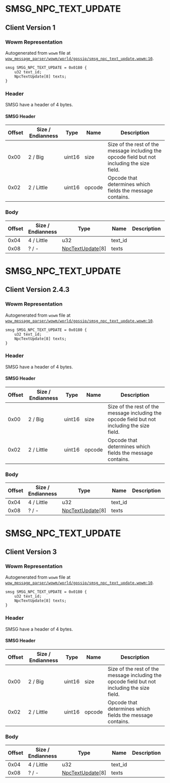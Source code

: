 # SMSG_NPC_TEXT_UPDATE

## Client Version 1

### Wowm Representation

Autogenerated from `wowm` file at [`wow_message_parser/wowm/world/gossip/smsg_npc_text_update.wowm:10`](https://github.com/gtker/wow_messages/tree/main/wow_message_parser/wowm/world/gossip/smsg_npc_text_update.wowm#L10).
```rust,ignore
smsg SMSG_NPC_TEXT_UPDATE = 0x0180 {
    u32 text_id;
    NpcTextUpdate[8] texts;
}
```
### Header

SMSG have a header of 4 bytes.

#### SMSG Header

| Offset | Size / Endianness | Type   | Name   | Description |
| ------ | ----------------- | ------ | ------ | ----------- |
| 0x00   | 2 / Big           | uint16 | size   | Size of the rest of the message including the opcode field but not including the size field.|
| 0x02   | 2 / Little        | uint16 | opcode | Opcode that determines which fields the message contains.|

### Body

| Offset | Size / Endianness | Type | Name | Description | Comment |
| ------ | ----------------- | ---- | ---- | ----------- | ------- |
| 0x04 | 4 / Little | u32 | text_id |  |  |
| 0x08 | ? / - | [NpcTextUpdate](npctextupdate.md)[8] | texts |  |  |

# SMSG_NPC_TEXT_UPDATE

## Client Version 2.4.3

### Wowm Representation

Autogenerated from `wowm` file at [`wow_message_parser/wowm/world/gossip/smsg_npc_text_update.wowm:10`](https://github.com/gtker/wow_messages/tree/main/wow_message_parser/wowm/world/gossip/smsg_npc_text_update.wowm#L10).
```rust,ignore
smsg SMSG_NPC_TEXT_UPDATE = 0x0180 {
    u32 text_id;
    NpcTextUpdate[8] texts;
}
```
### Header

SMSG have a header of 4 bytes.

#### SMSG Header

| Offset | Size / Endianness | Type   | Name   | Description |
| ------ | ----------------- | ------ | ------ | ----------- |
| 0x00   | 2 / Big           | uint16 | size   | Size of the rest of the message including the opcode field but not including the size field.|
| 0x02   | 2 / Little        | uint16 | opcode | Opcode that determines which fields the message contains.|

### Body

| Offset | Size / Endianness | Type | Name | Description | Comment |
| ------ | ----------------- | ---- | ---- | ----------- | ------- |
| 0x04 | 4 / Little | u32 | text_id |  |  |
| 0x08 | ? / - | [NpcTextUpdate](npctextupdate.md)[8] | texts |  |  |

# SMSG_NPC_TEXT_UPDATE

## Client Version 3

### Wowm Representation

Autogenerated from `wowm` file at [`wow_message_parser/wowm/world/gossip/smsg_npc_text_update.wowm:10`](https://github.com/gtker/wow_messages/tree/main/wow_message_parser/wowm/world/gossip/smsg_npc_text_update.wowm#L10).
```rust,ignore
smsg SMSG_NPC_TEXT_UPDATE = 0x0180 {
    u32 text_id;
    NpcTextUpdate[8] texts;
}
```
### Header

SMSG have a header of 4 bytes.

#### SMSG Header

| Offset | Size / Endianness | Type   | Name   | Description |
| ------ | ----------------- | ------ | ------ | ----------- |
| 0x00   | 2 / Big           | uint16 | size   | Size of the rest of the message including the opcode field but not including the size field.|
| 0x02   | 2 / Little        | uint16 | opcode | Opcode that determines which fields the message contains.|

### Body

| Offset | Size / Endianness | Type | Name | Description | Comment |
| ------ | ----------------- | ---- | ---- | ----------- | ------- |
| 0x04 | 4 / Little | u32 | text_id |  |  |
| 0x08 | ? / - | [NpcTextUpdate](npctextupdate.md)[8] | texts |  |  |

